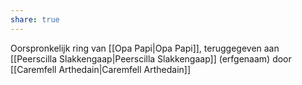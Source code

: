```yaml
---
share: true
---
```

Oorspronkelijk ring van [[Opa Papi|Opa Papi]], teruggegeven aan [[Peerscilla Slakkengaap|Peerscilla Slakkengaap]] (erfgenaam) door [[Caremfell Arthedain|Caremfell Arthedain]]